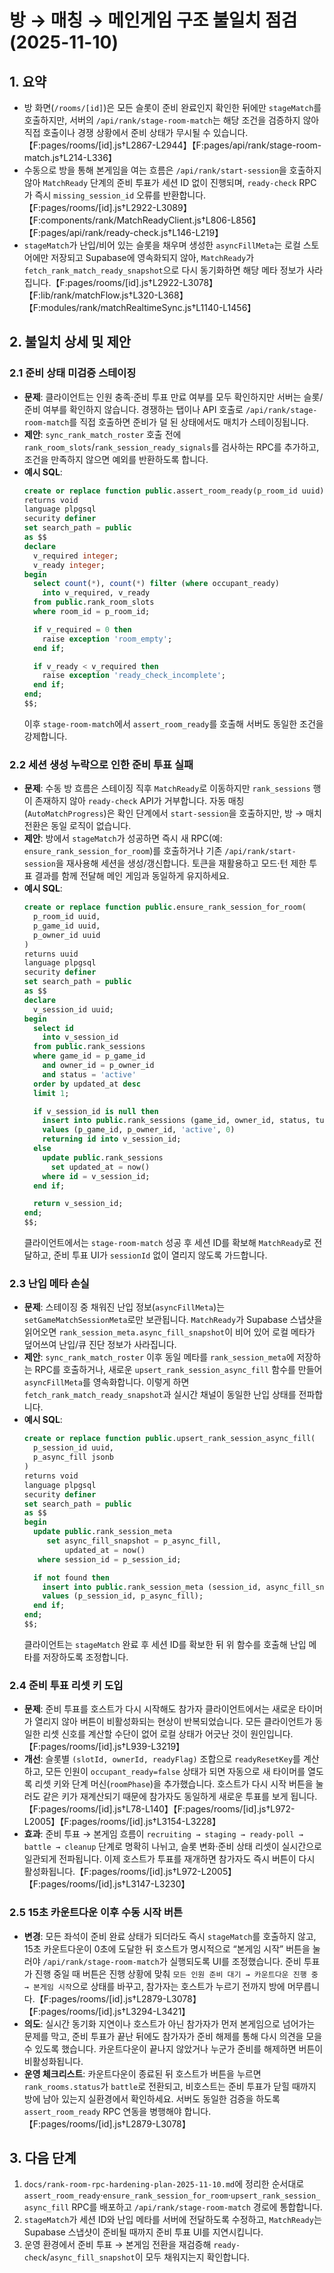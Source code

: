 # 방 → 매칭 → 메인게임 구조 불일치 점검 (2025-11-10)

## 1. 요약
- 방 화면(`/rooms/[id]`)은 모든 슬롯이 준비 완료인지 확인한 뒤에만 `stageMatch`를 호출하지만, 서버의 `/api/rank/stage-room-match`는 해당 조건을 검증하지 않아 직접 호출이나 경쟁 상황에서 준비 상태가 무시될 수 있습니다.【F:pages/rooms/[id].js†L2867-L2944】【F:pages/api/rank/stage-room-match.js†L214-L336】
- 수동으로 방을 통해 본게임을 여는 흐름은 `/api/rank/start-session`을 호출하지 않아 `MatchReady` 단계의 준비 투표가 세션 ID 없이 진행되며, `ready-check` RPC가 즉시 `missing_session_id` 오류를 반환합니다.【F:pages/rooms/[id].js†L2922-L3089】【F:components/rank/MatchReadyClient.js†L806-L856】【F:pages/api/rank/ready-check.js†L146-L219】
- `stageMatch`가 난입/비어 있는 슬롯을 채우며 생성한 `asyncFillMeta`는 로컬 스토어에만 저장되고 Supabase에 영속화되지 않아, `MatchReady`가 `fetch_rank_match_ready_snapshot`으로 다시 동기화하면 해당 메타 정보가 사라집니다.【F:pages/rooms/[id].js†L2922-L3078】【F:lib/rank/matchFlow.js†L320-L368】【F:modules/rank/matchRealtimeSync.js†L1140-L1456】

## 2. 불일치 상세 및 제안

### 2.1 준비 상태 미검증 스테이징
- **문제**: 클라이언트는 인원 충족·준비 투표 만료 여부를 모두 확인하지만 서버는 슬롯/준비 여부를 확인하지 않습니다. 경쟁하는 탭이나 API 호출로 `/api/rank/stage-room-match`를 직접 호출하면 준비가 덜 된 상태에서도 매치가 스테이징됩니다.
- **제안**: `sync_rank_match_roster` 호출 전에 `rank_room_slots`/`rank_session_ready_signals`를 검사하는 RPC를 추가하고, 조건을 만족하지 않으면 예외를 반환하도록 합니다.
- **예시 SQL**:
  ```sql
  create or replace function public.assert_room_ready(p_room_id uuid)
  returns void
  language plpgsql
  security definer
  set search_path = public
  as $$
  declare
    v_required integer;
    v_ready integer;
  begin
    select count(*), count(*) filter (where occupant_ready)
      into v_required, v_ready
    from public.rank_room_slots
    where room_id = p_room_id;

    if v_required = 0 then
      raise exception 'room_empty';
    end if;

    if v_ready < v_required then
      raise exception 'ready_check_incomplete';
    end if;
  end;
  $$;
  ```
  이후 `stage-room-match`에서 `assert_room_ready`를 호출해 서버도 동일한 조건을 강제합니다.

### 2.2 세션 생성 누락으로 인한 준비 투표 실패
- **문제**: 수동 방 흐름은 스테이징 직후 `MatchReady`로 이동하지만 `rank_sessions` 행이 존재하지 않아 `ready-check` API가 거부합니다. 자동 매칭(`AutoMatchProgress`)은 확인 단계에서 `start-session`을 호출하지만, 방 → 매치 전환은 동일 로직이 없습니다.
- **제안**: 방에서 `stageMatch`가 성공하면 즉시 새 RPC(예: `ensure_rank_session_for_room`)를 호출하거나 기존 `/api/rank/start-session`을 재사용해 세션을 생성/갱신합니다. 토큰을 재활용하고 모드·턴 제한 투표 결과를 함께 전달해 메인 게임과 동일하게 유지하세요.
- **예시 SQL**:
  ```sql
  create or replace function public.ensure_rank_session_for_room(
    p_room_id uuid,
    p_game_id uuid,
    p_owner_id uuid
  )
  returns uuid
  language plpgsql
  security definer
  set search_path = public
  as $$
  declare
    v_session_id uuid;
  begin
    select id
      into v_session_id
    from public.rank_sessions
    where game_id = p_game_id
      and owner_id = p_owner_id
      and status = 'active'
    order by updated_at desc
    limit 1;

    if v_session_id is null then
      insert into public.rank_sessions (game_id, owner_id, status, turn)
      values (p_game_id, p_owner_id, 'active', 0)
      returning id into v_session_id;
    else
      update public.rank_sessions
        set updated_at = now()
      where id = v_session_id;
    end if;

    return v_session_id;
  end;
  $$;
  ```
  클라이언트에서는 `stage-room-match` 성공 후 세션 ID를 확보해 `MatchReady`로 전달하고, 준비 투표 UI가 `sessionId` 없이 열리지 않도록 가드합니다.

### 2.3 난입 메타 손실
- **문제**: 스테이징 중 채워진 난입 정보(`asyncFillMeta`)는 `setGameMatchSessionMeta`로만 보관됩니다. `MatchReady`가 Supabase 스냅샷을 읽어오면 `rank_session_meta.async_fill_snapshot`이 비어 있어 로컬 메타가 덮어쓰여 난입/큐 진단 정보가 사라집니다.
- **제안**: `sync_rank_match_roster` 이후 동일 메타를 `rank_session_meta`에 저장하는 RPC를 호출하거나, 새로운 `upsert_rank_session_async_fill` 함수를 만들어 `asyncFillMeta`를 영속화합니다. 이렇게 하면 `fetch_rank_match_ready_snapshot`과 실시간 채널이 동일한 난입 상태를 전파합니다.
- **예시 SQL**:
  ```sql
  create or replace function public.upsert_rank_session_async_fill(
    p_session_id uuid,
    p_async_fill jsonb
  )
  returns void
  language plpgsql
  security definer
  set search_path = public
  as $$
  begin
    update public.rank_session_meta
       set async_fill_snapshot = p_async_fill,
           updated_at = now()
     where session_id = p_session_id;

    if not found then
      insert into public.rank_session_meta (session_id, async_fill_snapshot)
      values (p_session_id, p_async_fill);
    end if;
  end;
  $$;
  ```
  클라이언트는 `stageMatch` 완료 후 세션 ID를 확보한 뒤 위 함수를 호출해 난입 메타를 저장하도록 조정합니다.

### 2.4 준비 투표 리셋 키 도입
- **문제**: 준비 투표를 호스트가 다시 시작해도 참가자 클라이언트에서는 새로운 타이머가 열리지 않아 버튼이 비활성화되는 현상이 반복되었습니다. 모든 클라이언트가 동일한 리셋 신호를 계산할 수단이 없어 로컬 상태가 어긋난 것이 원인입니다.【F:pages/rooms/[id].js†L939-L3219】
- **개선**: 슬롯별 `(slotId, ownerId, readyFlag)` 조합으로 `readyResetKey`를 계산하고, 모든 인원이 `occupant_ready=false` 상태가 되면 자동으로 새 타이머를 열도록 리셋 키와 단계 머신(`roomPhase`)을 추가했습니다. 호스트가 다시 시작 버튼을 눌러도 같은 키가 재계산되기 때문에 참가자도 동일하게 새로운 투표를 보게 됩니다.【F:pages/rooms/[id].js†L78-L140】【F:pages/rooms/[id].js†L972-L2005】【F:pages/rooms/[id].js†L3154-L3228】
- **효과**: 준비 투표 → 본게임 흐름이 `recruiting → staging → ready-poll → battle → cleanup` 단계로 명확히 나뉘고, 슬롯 변화·준비 상태 리셋이 실시간으로 일관되게 전파됩니다. 이제 호스트가 투표를 재개하면 참가자도 즉시 버튼이 다시 활성화됩니다.【F:pages/rooms/[id].js†L972-L2005】【F:pages/rooms/[id].js†L3147-L3230】

### 2.5 15초 카운트다운 이후 수동 시작 버튼
- **변경**: 모든 좌석이 준비 완료 상태가 되더라도 즉시 `stageMatch`를 호출하지 않고, 15초 카운트다운이 0초에 도달한 뒤 호스트가 명시적으로 “본게임 시작” 버튼을 눌러야 `/api/rank/stage-room-match`가 실행되도록 UI를 조정했습니다. 준비 투표가 진행 중일 때 버튼은 진행 상황에 맞춰 `모든 인원 준비 대기 → 카운트다운 진행 중 → 본게임 시작`으로 상태를 바꾸고, 참가자는 호스트가 누르기 전까지 방에 머무릅니다.【F:pages/rooms/[id].js†L2879-L3078】【F:pages/rooms/[id].js†L3294-L3421】
- **의도**: 실시간 동기화 지연이나 호스트가 아닌 참가자가 먼저 본게임으로 넘어가는 문제를 막고, 준비 투표가 끝난 뒤에도 참가자가 준비 해제를 통해 다시 의견을 모을 수 있도록 했습니다. 카운트다운이 끝나지 않았거나 누군가 준비를 해제하면 버튼이 비활성화됩니다.
- **운영 체크리스트**: 카운트다운이 종료된 뒤 호스트가 버튼을 누르면 `rank_rooms.status`가 `battle`로 전환되고, 비호스트는 준비 투표가 닫힐 때까지 방에 남아 있는지 실환경에서 확인하세요. 서버도 동일한 검증을 하도록 `assert_room_ready` RPC 연동을 병행해야 합니다.【F:pages/rooms/[id].js†L2879-L3078】

## 3. 다음 단계
1. `docs/rank-room-rpc-hardening-plan-2025-11-10.md`에 정리한 순서대로 `assert_room_ready`·`ensure_rank_session_for_room`·`upsert_rank_session_async_fill` RPC를 배포하고 `/api/rank/stage-room-match` 경로에 통합합니다.
2. `stageMatch`가 세션 ID와 난입 메타를 서버에 전달하도록 수정하고, `MatchReady`는 Supabase 스냅샷이 준비될 때까지 준비 투표 UI를 지연시킵니다.
3. 운영 환경에서 준비 투표 → 본게임 전환을 재검증해 `ready-check`/`async_fill_snapshot`이 모두 채워지는지 확인합니다.
